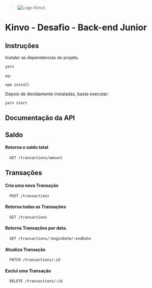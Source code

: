 > ![Logo Kinvo](https://github.com/cbfranca/kinvo-front-end-test/blob/master/logo.svg)

# Kinvo - Desafio - Back-end Junior

## Instruções

Instalar as dependencias do projeto.

```
yarn
```
ou
```
npm install
```

Depois de devidamente instaladas, basta executar:

```
yarn start
```

## Documentação da API

## Saldo

#### Retorna o saldo total

```http
  GET /transactions/amount
```

## Transações

#### Cria uma nova Transação

```http
  POST /transactions
```

#### Retorna todas as Transações

```http
  GET /transactions
```

#### Retorna Transações por data.

```http
  GET /transactions/:beginDate/:endDate
```

#### Atualiza Transação

```http
  PATCH /transactions/:id
```

#### Exclui uma Transação

```http
  DELETE /transactions/:id
```
